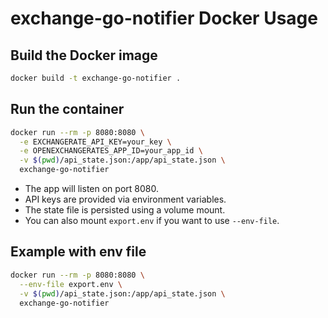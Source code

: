 # exchange-go-notifier Docker Usage

## Build the Docker image

```sh
docker build -t exchange-go-notifier .
```

## Run the container

```sh
docker run --rm -p 8080:8080 \
  -e EXCHANGERATE_API_KEY=your_key \
  -e OPENEXCHANGERATES_APP_ID=your_app_id \
  -v $(pwd)/api_state.json:/app/api_state.json \
  exchange-go-notifier
```

- The app will listen on port 8080.
- API keys are provided via environment variables.
- The state file is persisted using a volume mount.
- You can also mount `export.env` if you want to use `--env-file`.

## Example with env file

```sh
docker run --rm -p 8080:8080 \
  --env-file export.env \
  -v $(pwd)/api_state.json:/app/api_state.json \
  exchange-go-notifier
```
